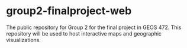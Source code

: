 # group2-finalproject-web
The public repository for Group 2 for the final project in GEOS 472. This repository will be used to host interactive maps and geographic visualizations.
